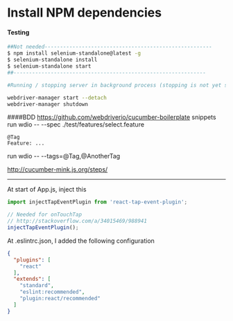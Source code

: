 Install NPM dependencies
========================
#### Testing

```sh
##Not needed------------------------------------------------------
$ npm install selenium-standalone@latest -g
$ selenium-standalone install
$ selenium-standalone start
##--------------------------------------------------------------

#Running / stopping server in background process (stopping is not yet supported on standalone server 3.x.x):

webdriver-manager start --detach
webdriver-manager shutdown
```

####BDD
https://github.com/webdriverio/cucumber-boilerplate snippets
run wdio -- --spec ./test/features/select.feature

```Gherkin
@Tag
Feature: ...

```
run wdio -- --tags=@Tag,@AnotherTag


http://cucumber-mink.js.org/steps/

------------------------------------------------------------------------------
At start of App.js, inject this
```js
import injectTapEventPlugin from 'react-tap-event-plugin';

// Needed for onTouchTap
// http://stackoverflow.com/a/34015469/988941
injectTapEventPlugin();

```

At .eslintrc.json, I added the following configuration
```json
{
  "plugins": [
    "react"
  ],
  "extends": [
    "standard",
    "eslint:recommended",
    "plugin:react/recommended"
  ]
}
```
